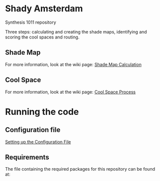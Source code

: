 # Shady Amsterdam
Synthesis 1011 repository

Three steps: calculating and creating the shade maps, identifying and scoring the cool spaces and routing. 

## Shade Map 
For more information, look at the wiki page:  [Shade Map Calculation](../../wiki/Shade-Map-Calculation)

## Cool Space
For more information, look at the wiki page:  [Cool Space Process](../../wiki/Cool-Spaces-Identification-and-Scoring)

# Running the code
## Configuration file 
[Setting up the Configuration File](../../wiki/Setting-up-the-Configuration-File)
## Requirements
The file containing the required packages for this repository can be found at: 
